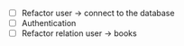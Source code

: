 - [ ] Refactor user -> connect to the database
- [ ] Authentication 
- [ ] Refactor relation user -> books
